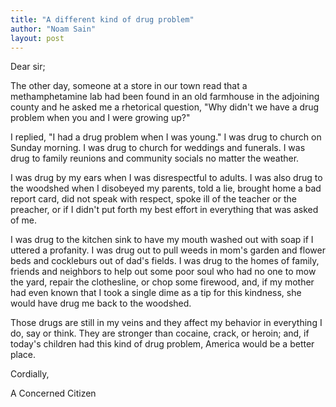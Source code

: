 ```yaml
---
title: "A different kind of drug problem"
author: "Noam Sain"
layout: post
---
```


Dear sir;

The other day, someone at a store in our town read that a methamphetamine lab had been found in an old farmhouse in the adjoining county and he asked me a rhetorical question, "Why didn't we have a drug problem when you and I were growing up?"

I replied, "I had a drug problem when I was young." I was drug to church on Sunday morning. I was drug to church for weddings and funerals. I was drug to family reunions and community socials no matter the weather.

I was drug by my ears when I was disrespectful to adults. I was also drug to the woodshed when I disobeyed my parents, told a lie, brought home a bad report card, did not speak with respect, spoke ill of the teacher or the preacher, or if I didn't put forth my best effort in everything that was asked of me.

I was drug to the kitchen sink to have my mouth washed out with soap if I uttered a profanity. I was drug out to pull weeds in mom's garden and flower beds and cockleburs out of dad's fields. I was drug to the homes of family, friends and neighbors to help out some poor soul who had no one to mow the yard, repair the clothesline, or chop some firewood, and, if my mother had even known that I took a single dime as a tip for this kindness, she would have drug me back to the woodshed.

Those drugs are still in my veins and they affect my behavior in everything I do, say or think. They are stronger than cocaine, crack, or heroin; and, if today's children had this kind of drug problem, America would be a better place.

Cordially,

A Concerned Citizen